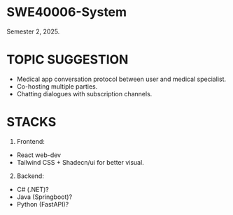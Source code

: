 # **SWE40006-System**
Semester 2, 2025.


# **TOPIC SUGGESTION**
- Medical app conversation protocol between user and medical specialist.
- Co-hosting multiple parties.
- Chatting dialogues with subscription channels.

# **STACKS**
1. Frontend:
- React web-dev
- Tailwind CSS + Shadecn/ui for better visual.

2. Backend:
- C# (.NET)?
- Java (Springboot)?
- Python (FastAPI)?
